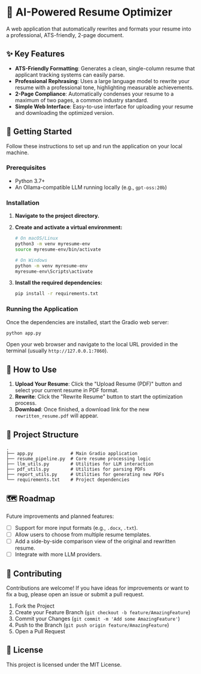 # 📝 AI-Powered Resume Optimizer

A web application that automatically rewrites and formats your resume into a professional, ATS-friendly, 2-page document.

## ✨ Key Features

-   **ATS-Friendly Formatting**: Generates a clean, single-column resume that applicant tracking systems can easily parse.
-   **Professional Rephrasing**: Uses a large language model to rewrite your resume with a professional tone, highlighting measurable achievements.
-   **2-Page Compliance**: Automatically condenses your resume to a maximum of two pages, a common industry standard.
-   **Simple Web Interface**: Easy-to-use interface for uploading your resume and downloading the optimized version.

## 🚀 Getting Started

Follow these instructions to set up and run the application on your local machine.

### Prerequisites

-   Python 3.7+
-   An Ollama-compatible LLM running locally (e.g., `gpt-oss:20b`)

### Installation

1.  **Navigate to the project directory.**

2.  **Create and activate a virtual environment:**
    ```bash
    # On macOS/Linux
    python3 -m venv myresume-env
    source myresume-env/bin/activate

    # On Windows
    python -m venv myresume-env
    myresume-env\Scripts\activate
    ```

3.  **Install the required dependencies:**
    ```bash
    pip install -r requirements.txt
    ```

### Running the Application

Once the dependencies are installed, start the Gradio web server:

```bash
python app.py
```

Open your web browser and navigate to the local URL provided in the terminal (usually `http://127.0.0.1:7860`).

## 🔧 How to Use

1.  **Upload Your Resume**: Click the "Upload Resume (PDF)" button and select your current resume in PDF format.
2.  **Rewrite**: Click the "Rewrite Resume" button to start the optimization process.
3.  **Download**: Once finished, a download link for the new `rewritten_resume.pdf` will appear.

## 📂 Project Structure

```
.
├── app.py              # Main Gradio application
├── resume_pipeline.py  # Core resume processing logic
├── llm_utils.py        # Utilities for LLM interaction
├── pdf_utils.py        # Utilities for parsing PDFs
├── report_utils.py     # Utilities for generating new PDFs
└── requirements.txt    # Project dependencies
```

## 🗺️ Roadmap

Future improvements and planned features:

-   [ ] Support for more input formats (e.g., `.docx`, `.txt`).
-   [ ] Allow users to choose from multiple resume templates.
-   [ ] Add a side-by-side comparison view of the original and rewritten resume.
-   [ ] Integrate with more LLM providers.

## 🤝 Contributing

Contributions are welcome! If you have ideas for improvements or want to fix a bug, please open an issue or submit a pull request.

1.  Fork the Project
2.  Create your Feature Branch (`git checkout -b feature/AmazingFeature`)
3.  Commit your Changes (`git commit -m 'Add some AmazingFeature'`)
4.  Push to the Branch (`git push origin feature/AmazingFeature`)
5.  Open a Pull Request

## 📄 License

This project is licensed under the MIT License.